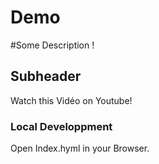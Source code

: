 # Demo

#Some Description !

## Subheader

Watch this Vidéo on Youtube!

### Local Developpment

Open Index.hyml in your Browser.